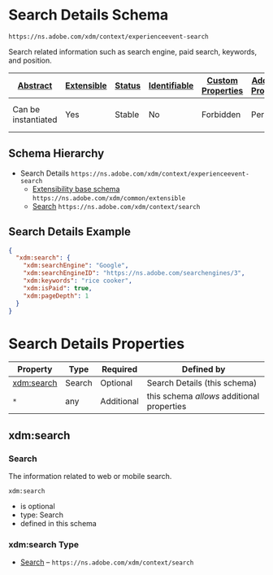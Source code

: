 
# Search Details Schema

```
https://ns.adobe.com/xdm/context/experienceevent-search
```

Search related information such as search engine, paid search, keywords, and position.

| [Abstract](../../../abstract.md) | [Extensible](../../../extensions.md) | [Status](../../../status.md) | [Identifiable](../../../id.md) | [Custom Properties](../../../extensions.md) | [Additional Properties](../../../extensions.md) | Defined In |
|----------------------------------|--------------------------------------|------------------------------|--------------------------------|---------------------------------------------|-------------------------------------------------|------------|
| Can be instantiated | Yes | Stable | No | Forbidden | Permitted | [mixins/experience-event/experienceevent-search.schema.json](mixins/experience-event/experienceevent-search.schema.json) |
## Schema Hierarchy

* Search Details `https://ns.adobe.com/xdm/context/experienceevent-search`
  * [Extensibility base schema](../../datatypes/extensible.schema.md) `https://ns.adobe.com/xdm/common/extensible`
  * [Search](../../datatypes/search.schema.md) `https://ns.adobe.com/xdm/context/search`


## Search Details Example
```json
{
  "xdm:search": {
    "xdm:searchEngine": "Google",
    "xdm:searchEngineID": "https://ns.adobe.com/searchengines/3",
    "xdm:keywords": "rice cooker",
    "xdm:isPaid": true,
    "xdm:pageDepth": 1
  }
}
```

# Search Details Properties

| Property | Type | Required | Defined by |
|----------|------|----------|------------|
| [xdm:search](#xdmsearch) | Search | Optional | Search Details (this schema) |
| `*` | any | Additional | this schema *allows* additional properties |

## xdm:search
### Search

The information related to web or mobile search.

`xdm:search`
* is optional
* type: Search
* defined in this schema

### xdm:search Type


* [Search](../../datatypes/search.schema.md) – `https://ns.adobe.com/xdm/context/search`




